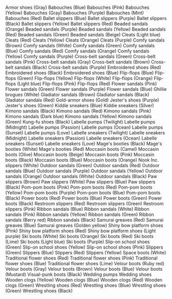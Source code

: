Armor shoes (Gray)
Babouches (Blue)
Babouches (Pink)
Babouches (Yellow)
Babouches (Gray)
Babouches (Purple)
Babouches (Mint)
Babouches (Red)
Ballet slippers (Blue)
Ballet slippers (Purple)
Ballet slippers (Black)
Ballet slippers (Yellow)
Ballet slippers (Red)
Beaded sandals (Orange)
Beaded sandals (Purple)
Beaded sandals (Yellow)
Beaded sandals (Red)
Beaded sandals (Green)
Beaded sandals (Beige)
Cleats (Light blue)
Cleats (Red)
Cleats (Yellow)
Cleats (Orange)
Cleats (Purple)
Comfy sandals (Brown)
Comfy sandals (White)
Comfy sandals (Green)
Comfy sandals (Blue)
Comfy sandals (Red)
Comfy sandals (Orange)
Comfy sandals (Yellow)
Comfy sandals (Purple)
Cross-belt sandals (Green)
Cross-belt sandals (Pink)
Cross-belt sandals (Gray)
Cross-belt sandals (Brown)
Cross-belt sandals (Black)
Cross-belt sandals (Purple)
Embroidered shoes (Red)
Embroidered shoes (Black)
Embroidered shoes (Blue)
Flip-flops (Blue)
Flip-flops (Green)
Flip-flops (Yellow)
Flip-flops (White)
Flip-flops (Orange)
Flip-flops (Light blue)
Flip-flops (Pink)
Flip-flops (Red)
Flower sandals (Pink)
Flower sandals (Green)
Flower sandals (Purple)
Flower sandals (Blue)
Ghillie brogues (White)
Gladiator sandals (Brown)
Gladiator sandals (Black)
Gladiator sandals (Red)
Gold-armor shoes (Gold)
Jester's shoes (Purple)
Jester's shoes (Green)
Kiddie sneakers (Blue)
Kiddie sneakers (Silver)
Kimono sandals (Black)
Kimono sandals (Red)
Kimono sandals (Pink)
Kimono sandals (Dark blue)
Kimono sandals (Yellow)
Kimono sandals (Green)
Kung-fu shoes (Black)
Labelle pumps (Twilight)
Labelle pumps (Midnight)
Labelle pumps (Passion)
Labelle pumps (Ocean)
Labelle pumps (Sunset)
Labelle pumps (Love)
Labelle sneakers (Twilight)
Labelle sneakers (Midnight)
Labelle sneakers (Passion)
Labelle sneakers (Ocean)
Labelle sneakers (Sunset)
Labelle sneakers (Love)
Mage's booties (Black)
Mage's booties (White)
Mage's booties (Red)
Moccasin boots (Camel)
Moccasin boots (Olive)
Moccasin boots (Beige)
Moccasin boots (Pink)
Moccasin boots (Black)
Moccasin boots (Blue)
Moccasin boots (Orange)
Nook Inc. slippers (White)
Outdoor sandals (Green)
Outdoor sandals (Red)
Outdoor sandals (Blue)
Outdoor sandals (Purple)
Outdoor sandals (Yellow)
Outdoor sandals (Orange)
Outdoor sandals (White)
Outdoor sandals (Black)
Paw slippers (Brown)
Paw slippers (White)
Paw slippers (Blue)
Paw slippers (Black)
Pom-pom boots (Pink)
Pom-pom boots (Red)
Pom-pom boots (Yellow)
Pom-pom boots (Purple)
Pom-pom boots (Blue)
Pom-pom boots (Black)
Power boots (Red)
Power boots (Blue)
Power boots (Green)
Power boots (Black)
Restroom slippers (Red)
Restroom slippers (Green)
Restroom slippers (Pink)
Ribbon sandals (Blue)
Ribbon sandals (White)
Ribbon sandals (Pink)
Ribbon sandals (Yellow)
Ribbon sandals (Green)
Ribbon sandals (Berry red)
Ribbon sandals (Black)
Samurai greaves (Red)
Samurai greaves (Blue)
Samurai greaves (Golden yellow)
Shiny bow platform shoes (Pink)
Shiny bow platform shoes (Red)
Shiny bow platform shoes (Light purple)
Ski boots (White)
Ski boots (Orange)
Ski boots (Red)
Ski boots (Lime)
Ski boots (Light blue)
Ski boots (Purple)
Slip-on school shoes (Green)
Slip-on school shoes (Yellow)
Slip-on school shoes (Pink)
Slippers (Green)
Slippers (Blue)
Slippers (Red)
Slippers (Yellow)
Space boots (White)
Traditional flower shoes (Red)
Traditional flower shoes (Pink)
Traditional flower shoes (Blue)
Traditional flower shoes (Lime)
Velour boots (Ruby red)
Velour boots (Gray)
Velour boots (Brown)
Velour boots (Blue)
Velour boots (Mustard)
Visual-punk boots (Black)
Wedding pumps
Wedding shoes
Wooden clogs (Yellow)
Wooden clogs (Blue)
Wooden clogs (Red)
Wooden clogs (Green)
Wrestling shoes (Red)
Wrestling shoes (Blue)
Wrestling shoes (Green)
Wrestling shoes (Black)
